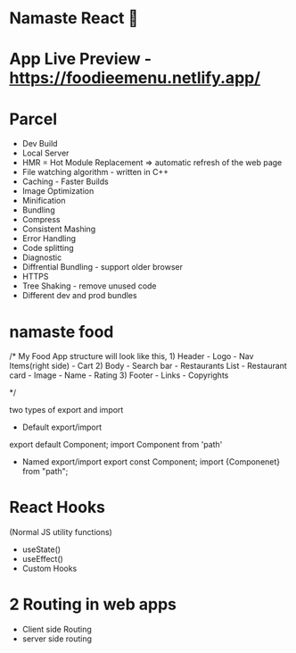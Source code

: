 # Namaste React 🚀

# App Live Preview - https://foodieemenu.netlify.app/

# Parcel

- Dev Build
- Local Server
- HMR = Hot Module Replacement => automatic refresh of the web page
- File watching algorithm - written in C++
- Caching - Faster Builds
- Image Optimization
- Minification
- Bundling
- Compress
- Consistent Mashing
- Error Handling
- Code splitting
- Diagnostic
- Diffrential Bundling - support older browser
- HTTPS
- Tree Shaking - remove unused code
- Different dev and prod bundles

# namaste food

/\* My Food App structure will look like this, 1) Header - Logo - Nav Items(right side) - Cart 2) Body - Search bar - Restaurants List - Restaurant card - Image - Name - Rating 3) Footer - Links - Copyrights

\*/

two types of export and import

- Default export/import

export default Component;
import Component from 'path'

- Named export/import
  export const Component;
  import {Componenet} from "path";

# React Hooks

(Normal JS utility functions)

- useState()
- useEffect()
- Custom Hooks


# 2 Routing in web apps
 - Client  side Routing
 - server side routing
